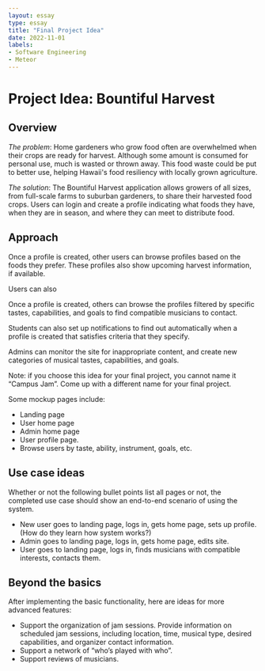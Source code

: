 ```yaml
---
layout: essay
type: essay
title: "Final Project Idea"
date: 2022-11-01
labels:
- Software Engineering
- Meteor
---
```

# Project Idea: Bountiful Harvest

## Overview
*The problem*: Home gardeners who grow food often are overwhelmed when their crops are ready for harvest. Although some amount is consumed for personal use, much is wasted or thrown away. This food waste could be put to better use, helping Hawaii's food resiliency with locally grown agriculture.

*The solution*: The Bountiful Harvest application allows growers of all sizes, from full-scale farms to suburban gardeners, to share their harvested food crops. Users can login and create a profile indicating what foods they have, when they are in season, and where they can meet to distribute food. 

## Approach
Once a profile is created, other users can browse profiles based on the foods they prefer. These profiles also show upcoming harvest information, if available.

Users can also 

Once a profile is created, others can browse the profiles filtered by specific tastes, capabilities, and goals to find compatible musicians to contact.

Students can also set up notifications to find out automatically when a profile is created that satisfies criteria that they specify.

Admins can monitor the site for inappropriate content, and create new categories of musical tastes, capabilities, and goals.

Note: if you choose this idea for your final project, you cannot name it “Campus Jam”. Come up with a different name for your final project.

Some mockup pages include:

- Landing page
- User home page
- Admin home page
- User profile page.
- Browse users by taste, ability, instrument, goals, etc.

## Use case ideas
Whether or not the following bullet points list all pages or not, the completed use case should show an end-to-end scenario of using the system.

- New user goes to landing page, logs in, gets home page, sets up profile. (How do they learn how system works?)
- Admin goes to landing page, logs in, gets home page, edits site.
- User goes to landing page, logs in, finds musicians with compatible interests, contacts them.

## Beyond the basics
After implementing the basic functionality, here are ideas for more advanced features:

- Support the organization of jam sessions. Provide information on scheduled jam sessions, including location, time, musical type, desired capabilities, and organizer contact information.
- Support a network of “who’s played with who”.
- Support reviews of musicians.
